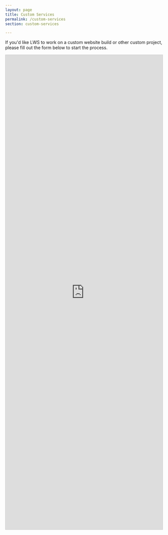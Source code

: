 ```yaml
---
layout: page
title: Custom Services
permalink: /custom-services
section: custom-services

---
```

If you'd like LWS to work on a custom website build or other custom project, please fill out the form below to start the process. 

<script src="https://static.airtable.com/js/embed/embed_snippet_v1.js"></script><iframe class="airtable-embed airtable-dynamic-height" src="https://airtable.com/embed/shrO3rKKIoWfZepxJ?backgroundColor=cyan" frameborder="0" onmousewheel="" width="100%" height="1517" style="background: transparent; border: 1px solid #ccc;"></iframe>
